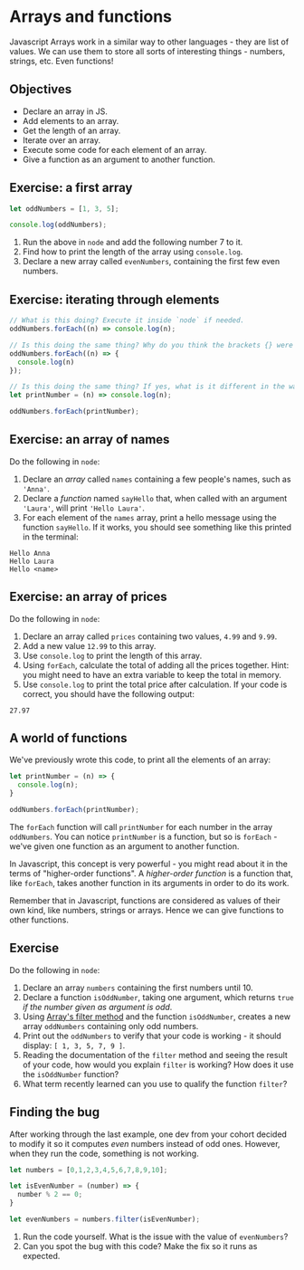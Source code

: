 # Arrays and functions

Javascript Arrays work in a similar way to other languages - they are list of values. We can use them to store all sorts of interesting things - numbers, strings, etc. Even functions!

## Objectives

 * Declare an array in JS.
 * Add elements to an array.
 * Get the length of an array.
 * Iterate over an array.
 * Execute some code for each element of an array.
 * Give a function as an argument to another function.

## Exercise: a first array

```javascript
let oddNumbers = [1, 3, 5];

console.log(oddNumbers);

```

1. Run the above in `node` and add the following number 7 to it.
2. Find how to print the length of the array using `console.log`.
3. Declare a new array called `evenNumbers`, containing the first few even numbers.

## Exercise: iterating through elements

```javascript
// What is this doing? Execute it inside `node` if needed.
oddNumbers.forEach((n) => console.log(n);

// Is this doing the same thing? Why do you think the brackets {} were added?
oddNumbers.forEach((n) => {
  console.log(n)
});

// Is this doing the same thing? If yes, what is it different in the way the code is written?
let printNumber = (n) => console.log(n);

oddNumbers.forEach(printNumber);

```

## Exercise: an array of names

Do the following in `node`:
1. Declare an *array* called `names` containing a few people's names, such as `'Anna'`.
2. Declare a *function* named `sayHello` that, when called with an argument `'Laura'`, will print `'Hello Laura'`.
3. For each element of the `names` array, print a hello message using the function `sayHello`. If it works, you should see something like this printed in the terminal:
```
Hello Anna
Hello Laura
Hello <name>
```

## Exercise: an array of prices

Do the following in `node`:
1. Declare an array called `prices` containing two values, `4.99` and `9.99`.
2. Add a new value `12.99` to this array.
3. Use `console.log` to print the length of this array.
4. Using `forEach`, calculate the total of adding all the prices together. Hint: you might need to have an extra variable to keep the total in memory.
5. Use `console.log` to print the total price after calculation. If your code is correct, you should have the following output:
```
27.97
```

## A world of functions

We've previously wrote this code, to print all the elements of an array:

```javascript
let printNumber = (n) => {
  console.log(n);
}

oddNumbers.forEach(printNumber);
```

The `forEach` function will call `printNumber` for each number in the array `oddNumbers`. You can notice `printNumber` is a function, but so is `forEach` - we've given one function as an argument to another function. 

In Javascript, this concept is very powerful - you might read about it in the terms of "higher-order functions". A *higher-order function* is a function that, like `forEach`, takes another function in its arguments in order to do its work.

Remember that in Javascript, functions are considered as values of their own kind, like numbers, strings or arrays. Hence we can give functions to other functions. 

## Exercise

Do the following in `node`:
1. Declare an array `numbers` containing the first numbers until 10.
2. Declare a function `isOddNumber`, taking one argument, which returns `true` *if the number given as argument is odd*.
3. Using [Array's filter method](https://developer.mozilla.org/en-US/docs/Web/JavaScript/Reference/Global_Objects/Array/filter) and the function `isOddNumber`, creates a new array `oddNumbers` containing only odd numbers.
4. Print out the `oddNumbers` to verify that your code is working - it should display: `[ 1, 3, 5, 7, 9 ]`.
5. Reading the documentation of the `filter` method and seeing the result of your code, how would you explain `filter` is working? How does it use the `isOddNumber` function?
6. What term recently learned can you use to qualify the function `filter`?

## Finding the bug

After working through the last example, one dev from your cohort decided to modify it so it computes *even* numbers instead of odd ones. However, when they run the code, something is not working.

```javascript
let numbers = [0,1,2,3,4,5,6,7,8,9,10];

let isEvenNumber = (number) => {
  number % 2 == 0;
}

let evenNumbers = numbers.filter(isEvenNumber);
```

1. Run the code yourself. What is the issue with the value of `evenNumbers`?
2. Can you spot the bug with this code? Make the fix so it runs as expected.